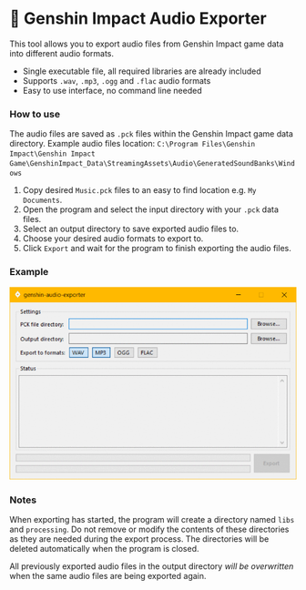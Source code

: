 # 🎼 Genshin Impact Audio Exporter
This tool allows you to export audio files from Genshin Impact game data into different audio formats.

- Single executable file, all required libraries are already included
- Supports `.wav`, `.mp3`, `.ogg` and `.flac` audio formats
- Easy to use interface, no command line needed

### How to use

The audio files are saved as `.pck` files within the Genshin Impact game data directory.
Example audio files location: `C:\Program Files\Genshin Impact\Genshin Impact Game\GenshinImpact_Data\StreamingAssets\Audio\GeneratedSoundBanks\Windows`

1. Copy desired `Music.pck` files to an easy to find location e.g. `My Documents`. 
1. Open the program and select the input directory with your `.pck` data files.
2. Select an output directory to save exported audio files to.
3. Choose your desired audio formats to export to.
4. Click `Export` and wait for the program to finish exporting the audio files.


### Example

![Example](example.gif?raw=true "Example")

### Notes

When exporting has started, the program will create a directory named `libs` and `processing`. Do not remove or modify the contents of these directories as they are needed during the export process. The directories will be deleted automatically when the program is closed.

All previously exported audio files in the output directory *will be overwritten* when the same audio files are being exported again.
